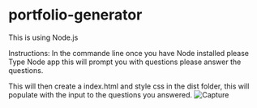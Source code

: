 # portfolio-generator

This is using Node.js 

Instructions:
In the commande line once you have Node installed please Type Node app 
this will prompt you with questions please answer the questions. 

This will then create a index.html and style css in the dist folder, this will populate with the input to the questions you answered. ![Capture](https://user-images.githubusercontent.com/93750885/155251231-5690d4c3-e6f1-45cc-8c5d-307aec806c00.JPG)
